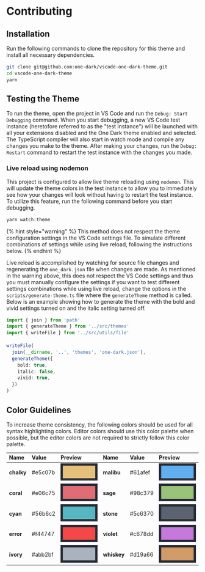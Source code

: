# Contributing

## Installation

Run the following commands to clone the repository for this theme and install all necessary dependencies.

```bash
git clone git@github.com:one-dark/vscode-one-dark-theme.git
cd vscode-one-dark-theme
yarn
```

## Testing the Theme

To run the theme, open the project in VS Code and run the `Debug: Start Debugging` command. When you start debugging, a new VS Code test instance \(heretofore referred to as the "test instance"\) will be launched with all your extensions disabled and the One Dark theme enabled and selected. The TypeScript compiler will also start in watch mode and compile any changes you make to the theme. After making your changes, run the `Debug: Restart` command to restart the test instance with the changes you made.

### Live reload using nodemon

This project is configured to allow live theme reloading using `nodemon`. This will update the theme colors in the test instance to allow you to immediately see how your changes will look without having to restart the test instance. To utilize this feature, run the following command before you start debugging.

```bash
yarn watch:theme
```

{% hint style="warning" %}
This method does not respect the theme configuration settings in the VS Code settings file. To simulate different combinations of settings while using live reload, following the instructions below.
{% endhint %}

Live reload is accomplished by watching for source file changes and regenerating the `one_dark.json` file when changes are made. As mentioned in the warning above, this does not respect the VS Code settings and thus you must manually configure the settings if you want to test different settings combinations while using live reload, change the options in the `scripts/generate-theme.ts` file where the `generateTheme` method is called. Below is an example showing how to generate the theme with the bold and vivid settings turned on and the italic setting turned off.

```typescript
import { join } from 'path'
import { generateTheme } from '../src/themes'
import { writeFile } from '../src/utils/file'

writeFile(
  join(__dirname, '..', 'themes', 'one-dark.json'),
  generateTheme({
    bold: true,
    italic: false,
    vivid: true,
  })
)
```

## Color Guidelines

To increase theme consistency, the following colors should be used for all syntax highlighting colors. Editor colors should use this color palette when possible, but the editor colors are not required to strictly follow this color palette.

| Name       | Value    | Preview                         | Name        | Value    | Preview                          |
| :--------- | :------- | :------------------------------ | :---------- | :------- | :------------------------------- |
| **chalky** | \#e5c07b | ![](.gitbook/assets/chalky.jpg) | **malibu**  | \#61afef | ![](.gitbook/assets/malibu.jpg)  |
| **coral**  | \#e06c75 | ![](.gitbook/assets/coral.jpg)  | **sage**    | \#98c379 | ![](.gitbook/assets/sage.jpg)    |
| **cyan**   | \#56b6c2 | ![](.gitbook/assets/cyan.jpg)   | **stone**   | \#5c6370 | ![](.gitbook/assets/stone.jpg)   |
| **error**  | \#f44747 | ![](.gitbook/assets/error.jpg)  | **violet**  | \#c678dd | ![](.gitbook/assets/violet.jpg)  |
| **ivory**  | \#abb2bf | ![](.gitbook/assets/ivory.jpg)  | **whiskey** | \#d19a66 | ![](.gitbook/assets/whiskey.jpg) |
